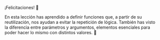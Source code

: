 ¡Felicitaciones! :tada:

En esta lección has aprendido a definir funciones que, a partir de su reutilización, nos ayudan a evitar la repetición de lógica. También has visto la diferencia entre parámetros y argumentos, elementos esenciales para poder hacer lo mismo con distintos valores. :raised_hands: